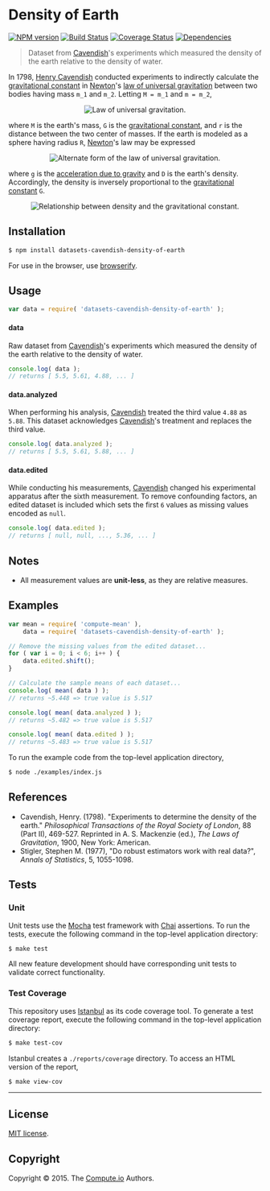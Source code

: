 Density of Earth
===
[![NPM version][npm-image]][npm-url] [![Build Status][travis-image]][travis-url] [![Coverage Status][codecov-image]][codecov-url] [![Dependencies][dependencies-image]][dependencies-url]

> Dataset from [Cavendish](https://en.wikipedia.org/wiki/Henry_Cavendish)'s experiments which measured the density of the earth relative to the density of water.

In 1798, [Henry Cavendish](https://en.wikipedia.org/wiki/Henry_Cavendish) conducted experiments to indirectly calculate the [gravitational constant](https://en.wikipedia.org/wiki/Gravitational_constant) in [Newton](https://en.wikipedia.org/wiki/Isaac_Newton)'s [law of universal gravitation](https://en.wikipedia.org/wiki/Newton%27s_law_of_universal_gravitation) between two bodies having mass `m_1` and `m_2`. Letting `M = m_1` and `m = m_2`,

<div class="equation" align="center" data-raw-text="F = G \frac{Mm}{r^2}" data-equation="eq:law_of_universal_gravitation">
	<img src="https://cdn.rawgit.com/datasets-io/cavendish-density-of-earth/fb20716f7fc238570809c657caf2c6b1a2c18490/docs/img/law_of_universal_gravitation.svg" alt="Law of universal gravitation.">
	<br>
</div>

where `M` is the earth's mass, `G` is the [gravitational constant](https://en.wikipedia.org/wiki/Gravitational_constant), and `r` is the distance between the two center of masses. If the earth is modeled as a sphere having radius `R`, [Newton](https://en.wikipedia.org/wiki/Isaac_Newton)'s law may be expressed

<div class="equation" align="center" data-raw-text="DG = \frac{3g}{4\pi R}" data-equation="eq:law_of_universal_gravitation_alt">
	<img src="https://cdn.rawgit.com/datasets-io/cavendish-density-of-earth/fb20716f7fc238570809c657caf2c6b1a2c18490/docs/img/law_of_universal_gravitation_alt.svg" alt="Alternate form of the law of universal gravitation.">
	<br>
</div>

where `g` is the [acceleration due to gravity](https://en.wikipedia.org/wiki/Gravity_of_Earth) and `D` is the earth's density. Accordingly, the density is inversely proportional to the [gravitational constant](https://en.wikipedia.org/wiki/Gravitational_constant) `G`.

<div class="equation" align="center" data-raw-text="D \propto \frac{1}{G}" data-equation="eq:inversely_proportional_to">
	<img src="https://cdn.rawgit.com/datasets-io/cavendish-density-of-earth/fb20716f7fc238570809c657caf2c6b1a2c18490/docs/img/inversely_proportional_to.svg" alt="Relationship between density and the gravitational constant.">
	<br>
</div>


## Installation

``` bash
$ npm install datasets-cavendish-density-of-earth
```

For use in the browser, use [browserify](https://github.com/substack/node-browserify).


## Usage

``` javascript
var data = require( 'datasets-cavendish-density-of-earth' );
```

#### data

Raw dataset from [Cavendish](https://en.wikipedia.org/wiki/Henry_Cavendish)'s experiments which measured the density of the earth relative to the density of water.

``` javascript
console.log( data );
// returns [ 5.5, 5.61, 4.88, ... ]
```


#### data.analyzed

When performing his analysis, [Cavendish](https://en.wikipedia.org/wiki/Henry_Cavendish) treated the third value `4.88` as `5.88`. This dataset acknowledges [Cavendish](https://en.wikipedia.org/wiki/Henry_Cavendish)'s treatment and replaces the third value.

``` javascript
console.log( data.analyzed );
// returns [ 5.5, 5.61, 5.88, ... ]
```


#### data.edited

While conducting his measurements, [Cavendish](https://en.wikipedia.org/wiki/Henry_Cavendish) changed his experimental apparatus after the sixth measurement. To remove confounding factors, an edited dataset is included which sets the first `6` values as missing values encoded as `null`.

``` javascript
console.log( data.edited );
// returns [ null, null, ..., 5.36, ... ]
```


## Notes

* All measurement values are __unit-less__, as they are relative measures.


## Examples

``` javascript
var mean = require( 'compute-mean' ),
	data = require( 'datasets-cavendish-density-of-earth' );

// Remove the missing values from the edited dataset...
for ( var i = 0; i < 6; i++ ) {
	data.edited.shift();
}

// Calculate the sample means of each dataset...
console.log( mean( data ) );
// returns ~5.448 => true value is 5.517

console.log( mean( data.analyzed ) );
// returns ~5.482 => true value is 5.517

console.log( mean( data.edited ) );
// returns ~5.483 => true value is 5.517
```

To run the example code from the top-level application directory,

``` bash
$ node ./examples/index.js
```


## References

*	Cavendish, Henry. (1798). "Experiments to determine the density of the earth." *Philosophical Transactions of the Royal Society of London*, 88 (Part II), 469-527. Reprinted in A. S. Mackenzie (ed.), *The Laws of Gravitation*, 1900, New York: American.
*	Stigler, Stephen M. (1977), "Do robust estimators work with real data?", *Annals of Statistics*, 5, 1055-1098.



## Tests

### Unit

Unit tests use the [Mocha](http://mochajs.org/) test framework with [Chai](http://chaijs.com) assertions. To run the tests, execute the following command in the top-level application directory:

``` bash
$ make test
```

All new feature development should have corresponding unit tests to validate correct functionality.


### Test Coverage

This repository uses [Istanbul](https://github.com/gotwarlost/istanbul) as its code coverage tool. To generate a test coverage report, execute the following command in the top-level application directory:

``` bash
$ make test-cov
```

Istanbul creates a `./reports/coverage` directory. To access an HTML version of the report,

``` bash
$ make view-cov
```


---
## License

[MIT license](http://opensource.org/licenses/MIT).


## Copyright

Copyright &copy; 2015. The [Compute.io](https://github.com/compute-io) Authors.


[npm-image]: http://img.shields.io/npm/v/datasets-cavendish-density-of-earth.svg
[npm-url]: https://npmjs.org/package/datasets-cavendish-density-of-earth

[travis-image]: http://img.shields.io/travis/datasets-io/cavendish-density-of-earth/master.svg
[travis-url]: https://travis-ci.org/datasets-io/cavendish-density-of-earth

[codecov-image]: https://img.shields.io/codecov/c/github/datasets-io/cavendish-density-of-earth/master.svg
[codecov-url]: https://codecov.io/github/datasets-io/cavendish-density-of-earth?branch=master

[dependencies-image]: http://img.shields.io/david/datasets-io/cavendish-density-of-earth.svg
[dependencies-url]: https://david-dm.org/datasets-io/cavendish-density-of-earth

[dev-dependencies-image]: http://img.shields.io/david/dev/datasets-io/cavendish-density-of-earth.svg
[dev-dependencies-url]: https://david-dm.org/dev/datasets-io/cavendish-density-of-earth

[github-issues-image]: http://img.shields.io/github/issues/datasets-io/cavendish-density-of-earth.svg
[github-issues-url]: https://github.com/datasets-io/cavendish-density-of-earth/issues
